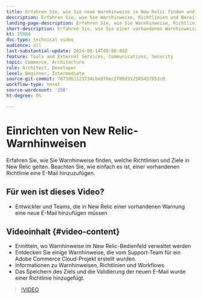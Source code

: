 ```yaml
---
title: Erfahren Sie, wie Sie neue Warnhinweise in New Relic finden und einrichten.
description: Erfahren Sie, wie Sie Warnhinweise, Richtlinien und Bereitstellungsmechanismen für New Relic-Warnhinweise finden.
landing-page-description: Erfahren Sie, wie Sie Warnhinweise, Richtlinien und Bereitstellungsmechanismen für New Relic-Warnhinweise finden.
short-description: Erfahren Sie, wie Sie einer vorhandenen Warnhinweisrichtlinie in New Relic eine neue E-Mail-Adresse hinzufügen.
kt: 15984
doc-type: technical video
audience: all
last-substantial-update: 2024-08-14T00:00:00Z
feature: Tools and External Services, Communications, Security
topic: Commerce, Architecture
role: Architect, Developer
level: Beginner, Intermediate
source-git-commit: 7873d61123734cbe876ec2f00d552505457053c0
workflow-type: tm+mt
source-wordcount: '156'
ht-degree: 0%

---
```


# Einrichten von New Relic-Warnhinweisen

Erfahren Sie, wie Sie Warnhinweise finden, welche Richtlinien und Ziele in New Relic gelten. Beachten Sie, wie einfach es ist, einer vorhandenen Richtlinie eine E-Mail hinzuzufügen.

## Für wen ist dieses Video?

* Entwickler und Teams, die in New Relic einer vorhandenen Warnung eine neue E-Mail hinzufügen müssen

## Videoinhalt {#video-content}

* Ermitteln, wo Warnhinweise im New Relic-Bedienfeld verwaltet werden
* Entdecken Sie einige Warnhinweise, die vom Support-Team für ein Adobe Commerce Cloud-Projekt erstellt wurden.
* Informationen zu Warnhinweisen, Richtlinien und Workflows
* Das Speichern des Ziels und die Validierung der neuen E-Mail wurde einer Richtlinie hinzugefügt.

>[!VIDEO](https://video.tv.adobe.com/v/3432774?learn=on)
